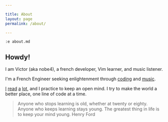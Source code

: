 ```yaml
---

title: About
layout: page
permalink: /about/

---
```


`:e about.md`

## Howdy!

I am Victor (aka nobe4), a french developer, Vim learner, and music listener.

I'm a French Engineer seeking enlightenment through [coding](https://github.com/nobe4/) and [music](https://soundcloud.com/nobe4).

[I](http://www.goodreads.com/book/show/112247.The_Art_of_Computer_Programming_Volume_1)
[r](https://pragprog.com/book/dnvim/practical-vim)[e](http://www.goodreads.com/book/show/28257707-the-subtle-art-of-not-giving-a-f-ck)[a](http://www.goodreads.com/book/show/2761.The_Denial_of_Death)[d](https://www.goodreads.com/book/show/4981.Slaughterhouse_Five)
[a](http://www.gallimard.fr/Catalogue/GALLIMARD/Folio/Folio/Le-seigneur-des-porcheries)
[l](http://www.goodreads.com/book/show/61619.Hacking)[o](http://www.goodreads.com/book/show/64369.Mindfulness_in_Plain_English)[t](https://www.goodreads.com/book/show/17899948-rebecca), and I practice to keep an open mind. I try to make the world a better place, one line of code at a time.

> Anyone who stops learning is old, whether at twenty or eighty. Anyone who
> keeps learning stays young. The greatest thing in life is to keep your mind
> young. Henry Ford
